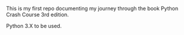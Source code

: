 This is my first repo documenting my journey through the book Python Crash Course 3rd edition.

Python 3.X to be used.
